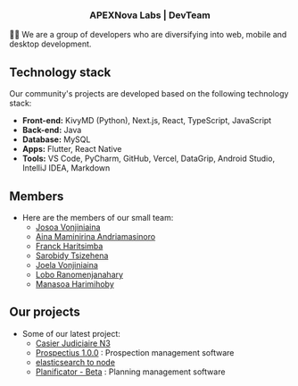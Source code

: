 <h3 align="center">APEXNova Labs | DevTeam </h3>

👨‍💻 We are a group of developers who are diversifying into web, mobile and desktop development.

## Technology stack 

Our community's projects are developed based on the following technology stack:

- **Front-end:** KivyMD (Python), Next.js, React, TypeScript, JavaScript
- **Back-end:** Java
- **Database:** MySQL
- **Apps:** Flutter, React Native
- **Tools:** VS Code, PyCharm, GitHub, Vercel, DataGrip, Android Studio, IntelliJ IDEA, Markdown

## Members

- Here are the members of our small team:
  - [Josoa Vonjiniaina](https://github.com/josoavj)
  - [Aina Maminirina Andriamasinoro](https://github.com/AinaMaminirina18)
  - [Franck Haritsimba](https://github.com/haritsimba)
  - [Sarobidy Tsizehena](https://github.com/tsizehena223)
  - [Joela Vonjiniaina](https://github.com/joelavj)
  - [Lobo Ranomenjanahary](https://github.com/jaonary-74)
  - [Manasoa Harimihoby](https://github.com/Manasoahari)
 
## Our projects 

- Some of our latest project:
  - [Casier Judiciaire N3](https://github.com/APEXNovaLabs/Casier-Judiciaire-N3)  
  - [Prospectius 1.0.0](https://github.com/APEXNovaLabs/Prospectius1.0) : Prospection management software
  - [elasticsearch to node](https://github.com/APEXNovaLabs/elasticsearch-server)
  - [Planificator - Beta](https://github.com/AinaMaminirina18/Planificator) : Planning management software
 
  
